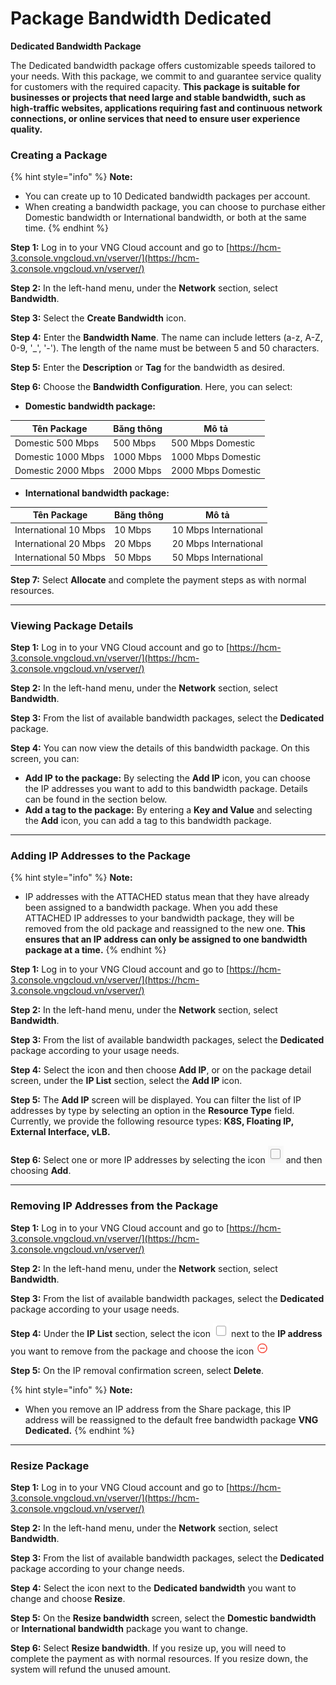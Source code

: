 # Package Bandwidth Dedicated

**Dedicated Bandwidth Package**

The Dedicated bandwidth package offers customizable speeds tailored to your needs. With this package, we commit to and guarantee service quality for customers with the required capacity. **This package is suitable for businesses or projects that need large and stable bandwidth, such as high-traffic websites, applications requiring fast and continuous network connections, or online services that need to ensure user experience quality.**

### **Creating a Package**&#x20;

{% hint style="info" %}
**Note:**

* You can create up to 10 Dedicated bandwidth packages per account.
* When creating a bandwidth package, you can choose to purchase either Domestic bandwidth or International bandwidth, or both at the same time.
{% endhint %}

**Step 1:** Log in to your VNG Cloud account and go to [https://hcm-3.console.vngcloud.vn/vserver/](https://hcm-3.console.vngcloud.vn/vserver/)

**Step 2:** In the left-hand menu, under the **Network** section, select **Bandwidth**.

**Step 3:** Select the **Create Bandwidth** icon.

**Step 4:** Enter the **Bandwidth Name**. The name can include letters (a-z, A-Z, 0-9, '\_', '-'). The length of the name must be between 5 and 50 characters.

**Step 5:** Enter the **Description** or **Tag** for the bandwidth as desired.

**Step 6:** Choose the **Bandwidth Configuration**. Here, you can select:

* **Domestic bandwidth package:**

| **Tên Package**    | **Băng thông** | **Mô tả**          |
| ------------------ | -------------- | ------------------ |
| Domestic 500 Mbps  | 500 Mbps       | 500 Mbps Domestic  |
| Domestic 1000 Mbps | 1000 Mbps      | 1000 Mbps Domestic |
| Domestic 2000 Mbps | 2000 Mbps      | 2000 Mbps Domestic |



* **International bandwidth package:**

| **Tên Package**       | **Băng thông** | **Mô tả**             |
| --------------------- | -------------- | --------------------- |
| International 10 Mbps | 10 Mbps        | 10 Mbps International |
| International 20 Mbps | 20 Mbps        | 20 Mbps International |
| International 50 Mbps | 50 Mbps        | 50 Mbps International |

**Step 7:** Select **Allocate** and complete the payment steps as with normal resources.

***

### **Viewing Package Details**

**Step 1:** Log in to your VNG Cloud account and go to [https://hcm-3.console.vngcloud.vn/vserver/](https://hcm-3.console.vngcloud.vn/vserver/)

**Step 2:** In the left-hand menu, under the **Network** section, select **Bandwidth**.

**Step 3:** From the list of available bandwidth packages, select the **Dedicated** package.

**Step 4:** You can now view the details of this bandwidth package. On this screen, you can:

* **Add IP to the package:** By selecting the **Add IP** icon, you can choose the IP addresses you want to add to this bandwidth package. Details can be found in the section below.
* **Add a tag to the package:** By entering a **Key and Value** and selecting the **Add** icon, you can add a tag to this bandwidth package.

***

### **Adding IP Addresses to the Package**

{% hint style="info" %}
**Note:**

* IP addresses with the ATTACHED status mean that they have already been assigned to a bandwidth package. When you add these ATTACHED IP addresses to your bandwidth package, they will be removed from the old package and reassigned to the new one. **This ensures that an IP address can only be assigned to one bandwidth package at a time.**
{% endhint %}

**Step 1:** Log in to your VNG Cloud account and go to [https://hcm-3.console.vngcloud.vn/vserver/](https://hcm-3.console.vngcloud.vn/vserver/)

**Step 2:** In the left-hand menu, under the **Network** section, select **Bandwidth**.

**Step 3:** From the list of available bandwidth packages, select the **Dedicated** package according to your usage needs.

**Step 4:** Select the icon and then choose **Add IP**, or on the package detail screen, under the **IP List** section, select the **Add IP** icon.

**Step 5:** The **Add IP** screen will be displayed. You can filter the list of IP addresses by type by selecting an option in the **Resource Type** field. Currently, we provide the following resource types: **K8S, Floating IP, External Interface, vLB.**

**Step 6:** Select one or more IP addresses by selecting the icon ![](<../../../../.gitbook/assets/image (70).png>) and then choosing **Add**.

***

### **Removing IP Addresses from the Package**&#x20;

**Step 1:** Log in to your VNG Cloud account and go to [https://hcm-3.console.vngcloud.vn/vserver/](https://hcm-3.console.vngcloud.vn/vserver/)

**Step 2:** In the left-hand menu, under the **Network** section, select **Bandwidth**.

**Step 3:** From the list of available bandwidth packages, select the **Dedicated** package according to your usage needs.

**Step 4:** Under the **IP List** section, select the icon ![](<../../../../.gitbook/assets/image (71).png>) next to the **IP address** you want to remove from the package and choose the icon ![](<../../../../.gitbook/assets/image (72).png>)

**Step 5:** On the IP removal confirmation screen, select **Delete**.

{% hint style="info" %}
**Note:**

* When you remove an IP address from the Share package, this IP address will be reassigned to the default free bandwidth package **VNG Dedicated.**
{% endhint %}

***

### **Resize Package**&#x20;

**Step 1:** Log in to your VNG Cloud account and go to [https://hcm-3.console.vngcloud.vn/vserver/](https://hcm-3.console.vngcloud.vn/vserver/)

**Step 2:** In the left-hand menu, under the **Network** section, select **Bandwidth**.

**Step 3:** From the list of available bandwidth packages, select the **Dedicated** package according to your change needs.

**Step 4:** Select the icon next to the **Dedicated bandwidth** you want to change and choose **Resize**.

**Step 5:** On the **Resize bandwidth** screen, select the **Domestic bandwidth** or **International bandwidth** package you want to change.

**Step 6:** Select **Resize bandwidth**. If you resize up, you will need to complete the payment as with normal resources. If you resize down, the system will refund the unused amount.
